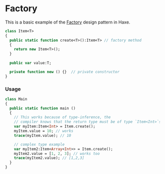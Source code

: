 # Factory 

This is a basic example of the [Factory](https://en.wikipedia.org/wiki/Factory_pattern) design pattern in Haxe.

```haxe
class Item<T> 
{
  public static function create<T>():Item<T> // factory method
  {
    return new Item<T>();
  }
  
  public var value:T;

  private function new () {}  // private constructor
}
```

### Usage
  
```haxe
class Main 
{
  public static function main () 
  {
    // This works because of type-inference, the 
    // compiler knows that the return type must be of type `Item<Int>`s
    var myItem:Item<Int> = Item.create(); 
    myItem.value = 10; // works
    trace(myItem.value); // 10

    // complex type example
    var myItem2:Item<Array<Int>> = Item.create();
    myItem2.value = [1, 2, 3]; // works too
    trace(myItem2.value); // [1,2,3]
  }
}
```